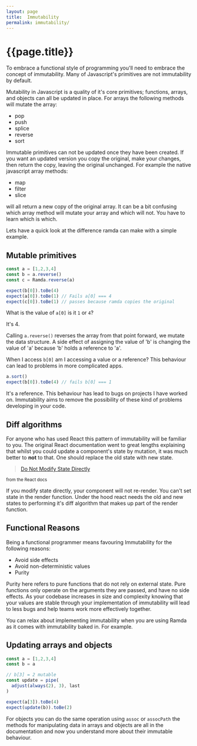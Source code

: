 ```yaml
---
layout: page
title:  Immutability
permalink: immutability/
---
```


# {{page.title}}

To embrace a functional style of programming you'll need to embrace the concept of immutability. Many of Javascript's primitives are not immutability by default.

Mutability in Javascript is a quality of it's core primitives; functions, arrays, and objects can all be updated in place. For arrays the following methods will mutate the array:

* pop
* push
* splice
* reverse
* sort

Immutable primitives can not be updated once they have been created. If you want an updated version you copy the original, make your changes, then return the copy, leaving the original unchanged. For example the native javascript array methods:

* map
* filter
* slice

will all return a new copy of the original array. It can be a bit confusing which array method will mutate your array and which will not. You have to learn which is which.

Lets have a quick look at the difference ramda can make with a simple example.

## Mutable primitives

```js
const a = [1,2,3,4]
const b = a.reverse()
const c = Ramda.reverse(a)

expect(b[0]).toBe(4)
expect(a[0]).toBe(1) // Fails a[0] === 4
expect(c[0]).toBe(1) // passes because ramda copies the original
```

What is the value of `a[0]` is it `1` or `4`?

It's 4.

Calling `a.reverse()` reverses the array from that point forward, we mutate the data structure. A side effect of assigning the value of 'b' is changing the value of 'a' because 'b' holds a reference to 'a'.

When I access `b[0]` am I accessing a value or a reference? This behaviour can lead to problems in more complicated apps.

```js
a.sort()
expect(b[0]).toBe(4) // fails b[0] === 1
```

It's a reference. This behaviour has lead to bugs on projects I have worked on. Immutability aims to remove the possibility of these kind of problems developing in your code.

## Diff algorithms

For anyone who has used React this pattern of immutability will be familiar to you. The original React documentation went to great lengths explaining that whilst you could update a component's state by mutation, it was much better to **not** to that. One should replace the old state with new state.

> [Do Not Modify State Directly](https://reactjs.org/docs/state-and-lifecycle.html#using-state-correctly)

<sub>from the React docs<sub>

If you modify state directly, your component will not re-render. You can't set state in the render function. Under the hood react needs the old and new states to performing it's diff algorithm that makes up part of the render function.

## Functional Reasons

Being a functional programmer means favouring Immutability for the following reasons:

* Avoid side effects
* Avoid non-deterministic values
* Purity

Purity here refers to pure functions that do not rely on external state. Pure functions only operate on the arguments they are passed, and have no side effects. As your codebase increases in size and complexity knowing that your values are stable through your implementation of immutability will lead to less bugs and help teams work more effectively together.

You can relax about implementing immutability when you are using Ramda as it comes with immutability baked in. For example.

## Updating arrays and objects

```js
const a = [1,2,3,4]
const b = a

// b[3] = 2 mutable
const update = pipe(
  adjust(always(2), 3), last
)

expect(a[3]).toBe(4)
expect(update(b)).toBe(2)
```

For objects you can do the same operation using `assoc` or `assocPath` the methods for manipulating data in arrays and objects are all in the documentation and now you understand more about their immutable behaviour.
